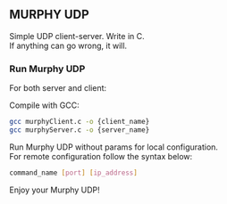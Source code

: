 ## MURPHY UDP
Simple UDP client-server. Write in C.\
If anything can go wrong, it will.

### Run Murphy UDP
For both server and client:

Compile with GCC:
```bash
gcc murphyClient.c -o {client_name}
gcc murphyServer.c -o {server_name}
```

Run Murphy UDP without params for local configuration.\
For remote configuration follow the syntax below:
```bash
command_name [port] [ip_address]
```

Enjoy your Murphy UDP!
